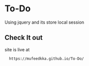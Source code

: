 
# To-Do

Using jquery and its store local session


## Check It out

site is live at 

```bash
  https://mufeedkka.github.io/To-Do/
```

